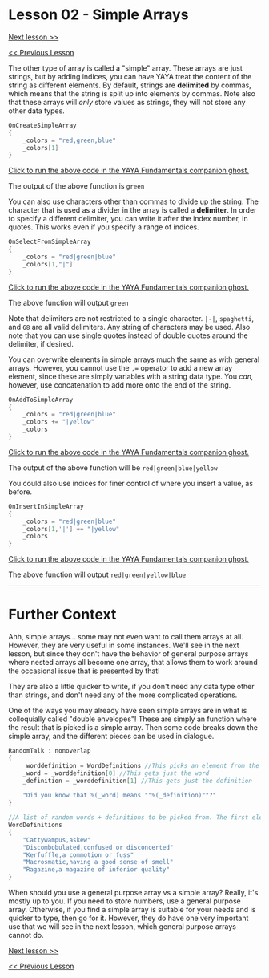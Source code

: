 # Lesson 02 - Simple Arrays

[Next lesson >>](../module_02_arrays/03_multidimensional_arrays.md)

[<< Previous Lesson](../module_02_arrays/01_general_purpose_arrays_pt_2.md)

The other type of array is called a "simple" array. These arrays are just strings, but by adding indices, you can have YAYA treat the content of the string as different elements. By default, strings are **delimited** by commas, which means that the string is split up into elements by commas. Note also that these arrays will *only* store values as strings, they will not store any other data types.

```c
OnCreateSimpleArray
{
	_colors = "red,green,blue"
	_colors[1]
}
```

[Click to run the above code in the YAYA Fundamentals companion ghost.](https://zichqec.github.io/s-the-skeleton/jump.html?url=x-ukagaka-link%3Atype%3Devent%26ghost%3DYAYA%20Fundamentals%26info%3DOnExample.M2.L2.CreateSimpleArray)

The output of the above function is `green`

You can also use characters other than commas to divide up the string. The character that is used as a divider in the array is called a **delimiter**. In order to specify a different delimiter, you can write it after the index number, in quotes. This works even if you specify a range of indices.

```c
OnSelectFromSimpleArray
{
	_colors = "red|green|blue"
	_colors[1,"|"]
}
```

[Click to run the above code in the YAYA Fundamentals companion ghost.](https://zichqec.github.io/s-the-skeleton/jump.html?url=x-ukagaka-link%3Atype%3Devent%26ghost%3DYAYA%20Fundamentals%26info%3DOnExample.M2.L2.SelectFromSimpleArray)

The above function will output `green`

Note that delimiters are not restricted to a single character. `|-|`, `spaghetti`, and `68` are all valid delimiters. Any string of characters may be used. Also note that you can use single quotes instead of double quotes around the delimiter, if desired.

You can overwrite elements in simple arrays much the same as with general arrays. However, you cannot use the `,=` operator to add a new array element, since these are simply variables with a string data type. You *can,* however, use concatenation to add more onto the end of the string.

```c
OnAddToSimpleArray
{
	_colors = "red|green|blue"
	_colors += "|yellow"
	_colors
}
```

[Click to run the above code in the YAYA Fundamentals companion ghost.](https://zichqec.github.io/s-the-skeleton/jump.html?url=x-ukagaka-link%3Atype%3Devent%26ghost%3DYAYA%20Fundamentals%26info%3DOnExample.M2.L2.AddToSimpleArray)

The output of the above function will be `red|green|blue|yellow`

You could also use indices for finer control of where you insert a value, as before.

```c
OnInsertInSimpleArray
{
	_colors = "red|green|blue"
	_colors[1,'|'] += "|yellow"
	_colors
}
```

[Click to run the above code in the YAYA Fundamentals companion ghost.](https://zichqec.github.io/s-the-skeleton/jump.html?url=x-ukagaka-link%3Atype%3Devent%26ghost%3DYAYA%20Fundamentals%26info%3DOnExample.M2.L2.InsertInSimpleArray)

The above function will output `red|green|yellow|blue`

---

# Further Context

Ahh, simple arrays... some may not even want to call them arrays at all. However, they are very useful in some instances. We'll see in the next lesson, but since they don't have the behavior of general purpose arrays where nested arrays all become one array, that allows them to work around the occasional issue that is presented by that!

They are also a little quicker to write, if you don't need any data type other than strings, and don't need any of the more complicated operations.

One of the ways you may already have seen simple arrays are in what is colloquially called "double envelopes"! These are simply an function where the result that is picked is a simple array. Then some code breaks down the simple array, and the different pieces can be used in dialogue.

```c
RandomTalk : nonoverlap
{
	_worddefinition = WordDefinitions //This picks an element from the array and stores it in _worddefinition
	_word = _worddefinition[0] //This gets just the word
	_definition = _worddefinition[1] //This gets just the definition
	
	"Did you know that %(_word) means ""%(_definition)""?"
}

//A list of random words + definitions to be picked from. The first element of each is the word, and the second element of each is the definition for that word.
WordDefinitions
{
	"Cattywampus,askew"
	"Discombobulated,confused or disconcerted"
	"Kerfuffle,a commotion or fuss"
	"Macrosmatic,having a good sense of smell"
	"Ragazine,a magazine of inferior quality"
}
```

When should you use a general purpose array vs a simple array? Really, it's mostly up to you. If you need to store numbers, use a general purpose array. Otherwise, if you find a simple array is suitable for your needs and is quicker to type, then go for it. However, they do have one very important use that we will see in the next lesson, which general purpose arrays cannot do.


[Next lesson >>](../module_02_arrays/03_multidimensional_arrays.md)

[<< Previous Lesson](../module_02_arrays/01_general_purpose_arrays_pt_2.md)
